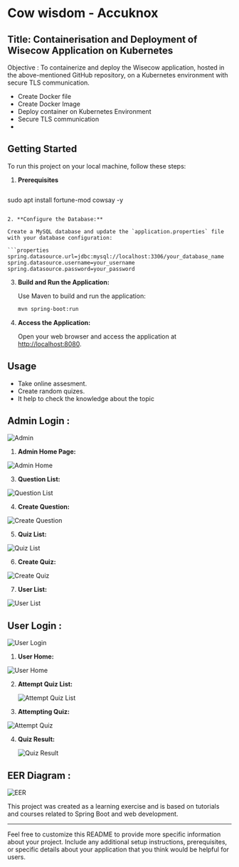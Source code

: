 # Cow wisdom  - Accuknox

## Title: Containerisation and Deployment of Wisecow Application on Kubernetes 
Objective : To containerize and deploy the Wisecow application, hosted in the
above-mentioned GitHub repository, on a Kubernetes environment with secure TLS
communication.




- Create Docker file 
- Create Docker Image
- Deploy container on Kubernetes Environment
- Secure TLS communication
- 

## Getting Started

To run this project on your local machine, follow these steps:

1. **Prerequisites**

   ```bash
  sudo apt install fortune-mod cowsay -y
   ```

2. **Configure the Database:**

   Create a MySQL database and update the `application.properties` file with your database configuration:

   ```properties
   spring.datasource.url=jdbc:mysql://localhost:3306/your_database_name
   spring.datasource.username=your_username
   spring.datasource.password=your_password
   ```

3. **Build and Run the Application:**

   Use Maven to build and run the application:

   ```bash
   mvn spring-boot:run
   ```

4. **Access the Application:**

   Open your web browser and access the application at [http://localhost:8080](http://localhost:8080).

## Usage

- Take online assesment.
- Create random quizes.
- It help to check the knowledge about the topic


## Admin Login :

![Admin](Admin.png)

1. **Admin Home Page:**
   
![Admin Home](AdminHome.png)

3. **Question List:**
   
![Question List](QuestionList.png)

4. **Create Question:**
   
 ![Create Question](CreateQuestion.png)

5. **Quiz List:**
   
![Quiz List](QuizList.png)

6. **Create Quiz:**
   
![Create Quiz](CreateQuiz.png)

7. **User List:**
   
![User List](UserList.png)



## User Login :

![User Login](UserLogin.png)

1. **User Home:**
   
![User Home](UserrHome.png)

2. **Attempt Quiz List:**
   
   ![Attempt Quiz List](AtttemptQuizList.png)
   
3. **Attempting Quiz:**
   
![Attempt Quiz](AttemptingQuiz.png)

4. **Quiz Result:**

   ![Quiz Result](QuizResult.png)

## EER Diagram :
![EER](EER.png)



This project was created as a learning exercise and is based on tutorials and courses related to Spring Boot and web development.

---

Feel free to customize this README to provide more specific information about your project. Include any additional setup instructions, prerequisites, or specific details about your application that you think would be helpful for users.
